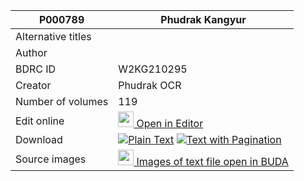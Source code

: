 |P000789 | Phudrak Kangyur
| --- | --- 
|Alternative titles  |
|Author | 
|BDRC ID | W2KG210295
|Creator | Phudrak OCR
|Number of volumes | 119
|Edit online | [<img width="25" src="https://img.icons8.com/color/25/000000/edit-property.png"> Open in Editor](http://editor.openpecha.org/P008165)
|Download | [![](https://img.icons8.com/color/20/000000/txt.png)Plain Text](https://github.com/Openpecha/P000789/releases/download/v3/P000789_base.zip)   [![](https://img.icons8.com/color/20/000000/txt.png)Text with Pagination](https://github.com/Openpecha/P000789/releases/download/v3/P000789_hfml.zip)
|Source images | [<img width="25" src="https://library.bdrc.io/icons/BUDA-small.svg"> Images of text file open in BUDA](https://library.bdrc.io/show/bdr:W1KG17431)
